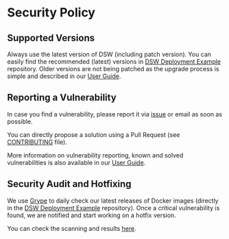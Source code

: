 # Security Policy

## Supported Versions

Always use the latest version of DSW (including patch version).
You can easily find the recommended (latest) versions in [DSW Deployment Example](https://github.com/ds-wizard/dsw-deployment-example) repository.
Older versions are not being patched as the upgrade process is simple and
described in our [User Guide](https://guide.ds-wizard.org/miscellaneous/self-hosted-dsw/upgrade-guidelines).

## Reporting a Vulnerability

In case you find a vulnerability, please report it via [issue](https://github.com/ds-wizard/ds-wizard/issues/new/choose)
or email as soon as possible.

You can directly propose a solution using a Pull Request (see [CONTRIBUTING](CONTRIBUTING.md) file).

More information on vulnerability reporting, known and solved vulnerabilities
is also available in our [User Guide](https://guide.ds-wizard.org/miscellaneous/self-hosted-dsw/upgrade-guidelines).

## Security Audit and Hotfixing

We use [Grype](https://github.com/anchore/grype) to daily check our latest releases of Docker images (directly in the [DSW Deployment Example](https://github.com/ds-wizard/dsw-deployment-example) repository). Once a critical vulnerability is found, we are notified and start working on a hotfix version.

You can check the scanning and results [here](https://github.com/ds-wizard/dsw-deployment-example/actions/workflows/security-audit.yml).